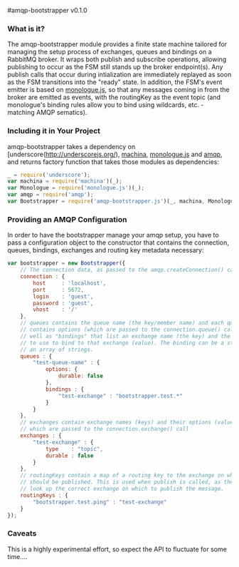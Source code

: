 #amqp-bootstrapper v0.1.0

### What is it?
The amqp-bootstrapper module provides a finite state machine tailored for managing the setup process of exchanges, queues and bindings on a RabbitMQ broker. It wraps both publish and subscribe operations, allowing publishing to occur as the FSM still stands up the broker endpoint(s). Any publish calls that occur during intialization are immediately replayed as soon as the FSM transitions into the "ready" state.  In addition, the FSM's event emitter is based on [monologue.js](), so that any messages coming in from the broker are emitted as events, with the routingKey as the event topic (and monologue's binding rules allow you to bind using wildcards, etc. - matching AMQP sematics).

### Including it in Your Project
amqp-bootstrapper takes a dependency on [underscore(http://underscorejs.org/), [machina](https://github.com/ifandelse/machina.js), [monologue.js](https://github.com/postaljs/monologue.js) and [amqp](https://npmjs.org/package/amqp), and returns factory function that takes those modules as dependencies:

```javascript
_ = require('underscore');
var machina = require('machina')(_);
var Monologue = require('monologue.js')(_);
var amqp = require('amqp');
var Bootstrapper = require('amqp-bootstrapper.js')(_, machina, Monologue, amqp);
```

### Providing an AMQP Configuration
In order to have the bootstrapper manage your amqp setup, you have to pass a configuration object to the constructor that contains the connection, queues, bindings, exchanges and routing key metadata necessary:

```javascript
var bootstrapper = new Bootstrapper({
    // The connection data, as passed to the amqp.createConnection() call
	connection : {
		host     : 'localhost',
		port     : 5672,
		login    : 'guest',
		password : 'guest',
		vhost    : '/'
	},
	// queues contains the queue name (the key/member name) and each queue
	// contains options (which are passed to the connection.queue() call) as
	// well as "bindings" that list an exchange name (the key) and the binding
	// to use to bind to that exchange (value). The binding can be a string or
	// an array of strings.
	queues : {
		"test-queue-name" : {
			options: {
				durable: false
			},
			bindings : {
				"test-exchange" : "bootstrapper.test.*"
			}
		}
	},
	// exchanges contain exchange names (keys) and their options (value), 
	// which are passed to the connection.exchange() call
	exchanges : {
		"test-exchange" : {
			type    : "topic",
			durable : false
		}
	},
	// routingKeys contain a map of a routing key to the exchange on which it
	// should be published. This is used when publish is called, as the FSM will
	// look up the correct exchange on which to publish the message.
	routingKeys : {
		"bootstrapper.test.ping" : "test-exchange"
	}
});

```

### Caveats
This is a highly experimental effort, so expect the API to fluctuate for some time….
